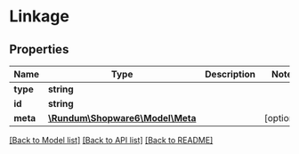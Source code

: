 # Linkage

## Properties
Name | Type | Description | Notes
------------ | ------------- | ------------- | -------------
**type** | **string** |  | 
**id** | **string** |  | 
**meta** | [**\Rundum\Shopware6\Model\Meta**](Meta.md) |  | [optional] 

[[Back to Model list]](../../README.md#documentation-for-models) [[Back to API list]](../../README.md#documentation-for-api-endpoints) [[Back to README]](../../README.md)

